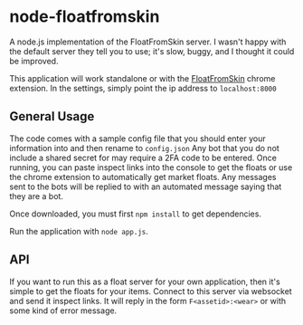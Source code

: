 # node-floatfromskin
A node.js implementation of the FloatFromSkin server. I wasn't happy with the default server they tell you to use; it's slow, buggy, and I thought it could be improved.

This application will work standalone or with the [FloatFromSkin](https://chrome.google.com/webstore/detail/float-from-skin/nlheooelajnkbnpgjojileplpjhkcham) chrome extension. In the settings, simply point the ip address to `localhost:8000`

## General Usage
The code comes with a sample config file that you should enter your information into and then rename to `config.json` Any bot that you do not include a shared secret for may require a 2FA code to be entered. Once running, you can paste inspect links into the console to get the floats or use the chrome extension to automatically get market floats. Any messages sent to the bots will be replied to with an automated message saying that they are a bot.

Once downloaded, you must first `npm install` to get dependencies.

Run the application with `node app.js`.

## API
If you want to run this as a float server for your own application, then it's simple to get the floats for your items. Connect to this server via websocket and send it inspect links. It will reply in the form `F<assetid>:<wear>` or with some kind of error message.